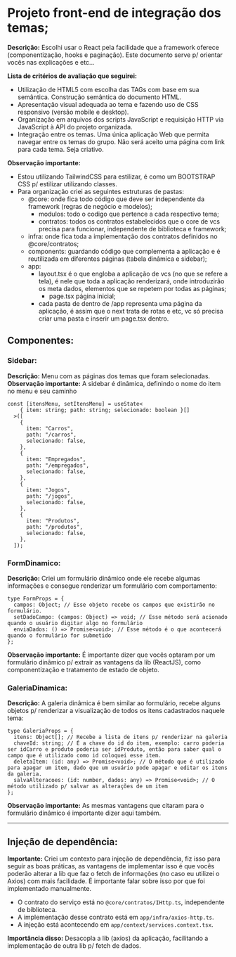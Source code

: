 # Projeto front-end de integração dos temas;

**Descrição:** Escolhi usar o React pela facilidade que a framework oferece (componentização, hooks e paginação). Este documento serve p/ orientar vocês nas explicações e etc...

**Lista de critérios de avaliação que seguirei:**

- Utilização de HTML5 com escolha das TAGs com base em sua semântica. Construção semântica do documento HTML.
- Apresentação visual adequada ao tema e fazendo uso de CSS responsivo (versão mobile e desktop).
- Organização em arquivos dos scripts JavaScript e requisição HTTP via JavaScript à API do projeto organizada.
- Integração entre os temas. Uma única aplicação Web que permita navegar entre os temas do grupo. Não será aceito uma página com link para cada tema. Seja criativo.

**Observação importante:**

- Estou utilizando TailwindCSS para estilizar, é como um BOOTSTRAP CSS p/ estilizar utilizando classes.
- Para organização criei as seguintes estruturas de pastas:
  - @core: onde fica todo código que deve ser independente da framework (regras de negócio e modelos);
    - modulos: todo o codigo que pertence a cada respectivo tema;
    - contratos: todos os contratos estabelecidos que o core de vcs precisa para funcionar, independente de biblioteca e framework;
  - infra: onde fica toda a implementação dos contratos definidos no @core/contratos;
  - components: guardando código que complementa a aplicação e é reutilizada em diferentes páginas (tabela dinâmica e sidebar);
  - app:
    - layout.tsx é o que engloba a aplicação de vcs (no que se refere a tela), é nele que toda a aplicação renderizará, onde introduzirão os meta dados, elementos que se repetem por todas as páginas;
      - page.tsx página inicial;
    - cada pasta de dentro de /app representa uma página da aplicação, é assim que o next trata de rotas e etc, vc só precisa criar uma pasta e inserir um page.tsx dentro.

## Componentes:

### Sidebar:

**Descrição:** Menu com as páginas dos temas que foram selecionadas.
**Observação importante:** A sidebar é dinâmica, definindo o nome do item no menu e seu caminho
```tsx
const [itensMenu, setItensMenu] = useState<
    { item: string; path: string; selecionado: boolean }[]
  >([
    {
      item: "Carros",
      path: "/carros",
      selecionado: false,
    },
    {
      item: "Empregados",
      path: "/empregados",
      selecionado: false,
    },
    {
      item: "Jogos",
      path: "/jogos",
      selecionado: false,
    },
    {
      item: "Produtos",
      path: "/produtos",
      selecionado: false,
    },
  ]);
```

### FormDinamico:

**Descrição:** Criei um formulário dinâmico onde ele recebe algumas informações e consegue renderizar um formulário com comportamento:
```tsx
type FormProps = {
  campos: Object; // Esse objeto recebe os campos que existirão no formulário.
  setDadoCampo: (campos: Object) => void; // Esse método será acionado quando o usuário digitar algo no formulário
  enviaDados: () => Promise<void>; // Esse método é o que acontecerá quando o formulário for submetido
};
```
**Observação importante:** É importante dizer que vocês optaram por um formulário dinâmico p/ extrair as vantagens da lib (ReactJS), como componentização e tratamento de estado de objeto.

### GaleriaDinamica:

**Descrição:** A galeria dinâmica é bem similar ao formulário, recebe alguns objetos p/ renderizar a visualização de todos os itens cadastrados naquele tema:
```tsx
type GaleriaProps = {
  itens: Object[]; // Recebe a lista de itens p/ renderizar na galeria
  chaveId: string; // É a chave do id do item, exemplo: carro poderia ser idCarro e produto poderia ser idProduto, então para saber qual o campo que é utilizado como id coloquei esse item.
  deletaItem: (id: any) => Promise<void>; // O método que é utilizado para apagar um item, dado que um usuário pode apagar e editar os itens da galeria.
  salvaAlteracoes: (id: number, dados: any) => Promise<void>; // O método utilizado p/ salvar as alterações de um item
};
```
**Observação importante:** As mesmas vantagens que citaram para o formulário dinâmico é importante dizer aqui também.

---

## Injeção de dependência:
**Importante:** Criei um contexto para injeção de dependência, fiz isso para seguir as boas práticas, as vantagens de implementar isso é que vocês poderão alterar a lib que faz o fetch de informações (no caso eu utilizei o Axios) com mais facilidade. É importante falar sobre isso por que foi implementado manualmente.

- O contrato do serviço está no `@core/contratos/IHttp.ts`, independente de biblioteca.
- A implementação desse contrato está em `app/infra/axios-http.ts`.
- A injeção está acontecendo em `app/context/services.context.tsx`.

**Importância disso:** Desacopla a lib (axios) da aplicação, facilitando a implementação de outra lib p/ fetch de dados. 